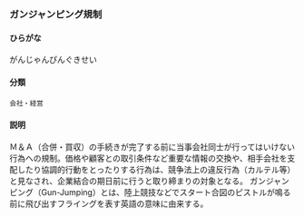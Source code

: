 <div style="display:none;">

## [あ行](securities-terms?id=あ行)
## [か行](securities-terms?id=か行)

</div>

### ガンジャンピング規制

#### ひらがな

がんじゃんぴんぐきせい

#### 分類

`会社・経営`

#### 説明

Ｍ＆Ａ（合併・買収）の手続きが完了する前に当事会社同士が行ってはいけない行為への規制。価格や顧客との取引条件など重要な情報の交換や、相手会社を支配したり協調的行動をとったりする行為は、競争法上の違反行為（カルテル等）と見なされ、企業結合の期日前に行うと取り締まりの対象となる。 ガンジャンピング（Gun-Jumping）とは、陸上競技などでスタート合図のピストルが鳴る前に飛び出すフライングを表す英語の意味に由来する。

<div style="display:none;">

## [さ行](securities-terms?id=さ行)
## [た行](securities-terms?id=た行)
## [な行](securities-terms?id=な行)
## [は行](securities-terms?id=は行)
## [ま行](securities-terms?id=ま行)
## [や行](securities-terms?id=や行)
## [ら行](securities-terms?id=ら行)
## [わ行](securities-terms?id=わ行)
## [英数字・記号](securities-terms?id=英数字・記号)

</div>

